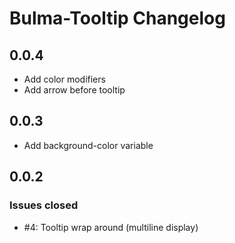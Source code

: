 # Bulma-Tooltip Changelog

## 0.0.4

* Add color modifiers
* Add arrow before tooltip

## 0.0.3

* Add background-color variable

## 0.0.2

### Issues closed

* #4: Tooltip wrap around (multiline display)
